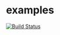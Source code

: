 # examples
[![Build Status](https://travis-ci.org/RomanPlusPlus/examples.svg?branch=master)](https://travis-ci.org/RomanPlusPlus/examples)
